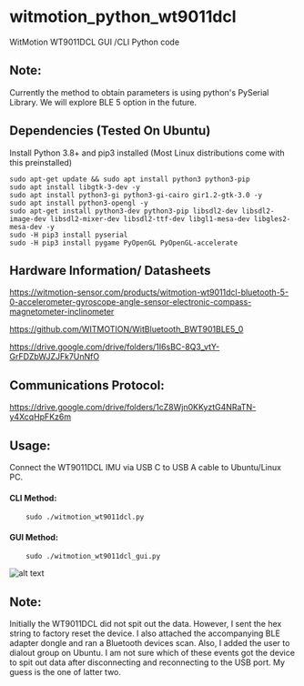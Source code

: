 # witmotion_python_wt9011dcl

WitMotion WT9011DCL GUI /CLI Python code

## Note: 

Currently the method to obtain parameters is using python's PySerial Library. We will explore BLE 5 option in the future.

## Dependencies (Tested On Ubuntu)

Install Python 3.8+ and pip3 installed (Most Linux distributions come with this preinstalled)

    sudo apt-get update && sudo apt install python3 python3-pip
    sudo apt install libgtk-3-dev -y
    sudo apt install python3-gi python3-gi-cairo gir1.2-gtk-3.0 -y
    sudo apt install python3-opengl -y
    sudo apt-get install python3-dev python3-pip libsdl2-dev libsdl2-image-dev libsdl2-mixer-dev libsdl2-ttf-dev libgl1-mesa-dev libgles2-mesa-dev -y
    sudo -H pip3 install pyserial
    sudo -H pip3 install pygame PyOpenGL PyOpenGL-accelerate

## Hardware Information/ Datasheets

https://witmotion-sensor.com/products/witmotion-wt9011dcl-bluetooth-5-0-accelerometer-gyroscope-angle-sensor-electronic-compass-magnetometer-inclinometer

https://github.com/WITMOTION/WitBluetooth_BWT901BLE5_0

https://drive.google.com/drive/folders/1I6sBC-8Q3_vtY-GrFDZbWJZJFk7UnNfO

## Communications Protocol:

https://drive.google.com/drive/folders/1cZ8Wjn0KKyztG4NRaTN-y4XcqHpFKz6m

## Usage:

Connect the WT9011DCL IMU via USB C to USB A cable to Ubuntu/Linux PC. 

#### CLI Method:

        sudo ./witmotion_wt9011dcl.py

#### GUI Method:

        sudo ./witmotion_wt9011dcl_gui.py

![alt text]( https://github.com/enthusiasticgeek/witmotion_python_wt9011dcl/blob/main/wt9011dcl.png "example output")

## Note:

Initially the WT9011DCL did not spit out the data. However, I sent the hex string to factory reset the device. I also attached the accompanying BLE adapter dongle and ran a Bluetooth devices scan. Also, I added the user to dialout group on Ubuntu. I am not sure which of these events got the device to spit out data after disconnecting and reconnecting to the USB port. My guess is the one of latter two.
